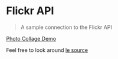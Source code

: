 # Flickr API

> A sample connection to the Flickr API

[Photo Collage Demo](https://chadwithuhc.github.io/prototypes/flickr-api/build/#/collage)

Feel free to look around [le source](https://github.com/chadwithuhc/prototypes/tree/master/flickr-api)
